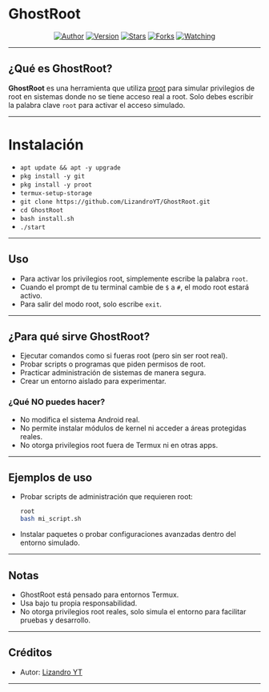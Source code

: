 # GhostRoot

<div align="center">
  <a href="https://github.com/LizandroYT"><img title="Author" src="https://img.shields.io/badge/Author-Lizandro%20YT-blue?style=for-the-badge&logo=github"></a>
  <a href="#"><img title="Version" src="https://img.shields.io/badge/Version-Beta-green.svg?style=flat-square"></a>
  <a href="https://github.com/LizandroYT/GhostRoot/stargazers/"><img title="Stars" src="https://img.shields.io/github/stars/LizandroYT/GhostRoot?color=red&style=flat-square"></a>
  <a href="https://github.com/LizandroYT/GhostRoot/network/members"><img title="Forks" src="https://img.shields.io/github/forks/LizandroYT/GhostRoot?color=red&style=flat-square"></a>
  <a href="https://github.com/LizandroYT/GhostRoot/watchers"><img title="Watching" src="https://img.shields.io/github/watchers/LizandroYT/GhostRoot?label=Watchers&color=blue&style=flat-square"></a>
</div>

---

## ¿Qué es GhostRoot?  

**GhostRoot** es una herramienta que utiliza [proot](https://proot-me.github.io/) para simular privilegios de root en sistemas donde no se tiene acceso real a root. Solo debes escribir la palabra clave `root` para activar el acceso simulado.

---

# Instalación

* `apt update && apt -y upgrade` 
* ` pkg install -y git `
* ` pkg install -y proot `
* ` termux-setup-storage `
* ` git clone https://github.com/LizandroYT/GhostRoot.git `
* `cd GhostRoot `
* ` bash install.sh `
* ` ./start `
---

## Uso

- Para activar los privilegios root, simplemente escribe la palabra `root`.
- Cuando el prompt de tu terminal cambie de `$` a `#`, el modo root estará activo.
- Para salir del modo root, solo escribe `exit`.

---

## ¿Para qué sirve GhostRoot?

- Ejecutar comandos como si fueras root (pero sin ser root real).
- Probar scripts o programas que piden permisos de root.
- Practicar administración de sistemas de manera segura.
- Crear un entorno aislado para experimentar.

### ¿Qué NO puedes hacer?

- No modifica el sistema Android real.
- No permite instalar módulos de kernel ni acceder a áreas protegidas reales.
- No otorga privilegios root fuera de Termux ni en otras apps.

---

## Ejemplos de uso

- Probar scripts de administración que requieren root:
  ```bash
  root
  bash mi_script.sh
  ```
- Instalar paquetes o probar configuraciones avanzadas dentro del entorno simulado.

---

## Notas

- GhostRoot está pensado para entornos Termux.
- Usa bajo tu propia responsabilidad.
- No otorga privilegios root reales, solo simula el entorno para facilitar pruebas y desarrollo.
  


---

## Créditos

- Autor: [Lizandro YT](https://github.com/LizandroYT)

---
